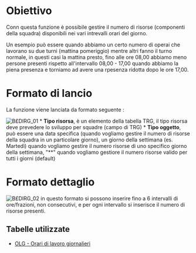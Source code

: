 # Obiettivo
Conn questa funzione è possibile gestire il numero di risorse (componenti della squadra) disponibili nei vari intrevalli orari del giorno.

Un esempio può essere quando abbiamo un certo numero di operai che lavorano su due turni (mattina  pomeriggio) mentre altri fanno il turno normale, in questi casi la mattina presto, fino alle ore 08,00 abbiamo meno persone presenti rispetto all'intervallo 08,00 - 17,00  quando abbiamo la piena presenza e torniamo ad avere una rpesenza ridotta dopo le ore 17,00.

# Formato di lancio
La funzione viene lanciata da formato seguente : 

![B£DIRG_01](http://doc.smeup.com/immagini/MBDOC_OGG-P_B£DIRG/BXDIRG_01.png)
 \* **Tipo risorsa**, è un elemento della tabella TRG, il tipo risorsa deve prevedere lo sviluppo per squadre (campo di TRG)
 \* **Tipo oggetto**, può essere una data specifica (quando vogliamo gestire il numero di risorse della squadra in un particolare giorno), un giorno della settimana (es. Martedì) quando vogliamo gestire il numero risorse di uno specifico giorno della settimana, "\*\*" quando vogliamo gestiore il numero risorse valido per tutti i giorni (default)

# Formato dettaglio

![B£DIRG_02](http://doc.smeup.com/immagini/MBDOC_OGG-P_B£DIRG/BXDIRG_02.png)
in questo formato si possono inserire fino a 6 intervalli di ore/frazioni, non consecutivi, e per ogni intervallo si inserisce il numero di risorse presenti.

## Tabelle utilizzate
- [OLG - Orari di lavoro giornalieri](Sorgenti/DOC/OG/TA/OLG)
